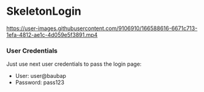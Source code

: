 # SkeletonLogin

https://user-images.githubusercontent.com/9106910/166588616-6671c713-1efa-4812-ae1c-4d059e5f3891.mp4

### User Credentials

Just use next user credentials to pass the login page:
- User: user@baubap
- Password: pass123
